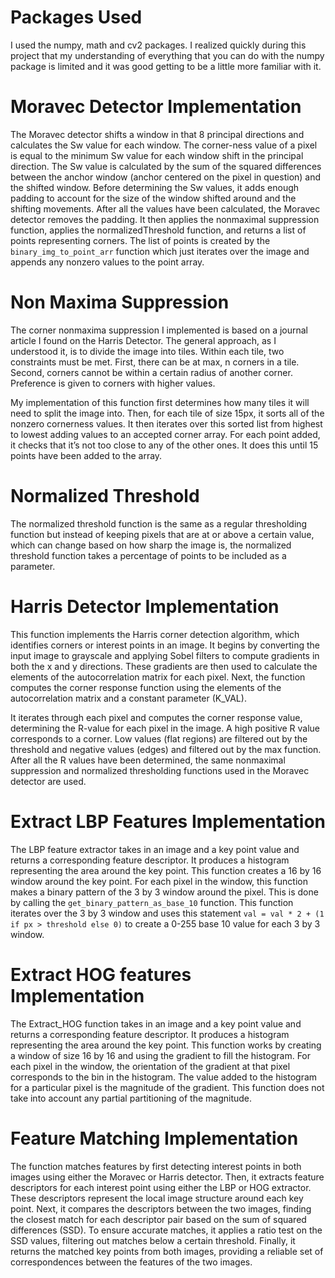 # Packages Used
I used the numpy, math and cv2 packages. I realized quickly during this project that my understanding of everything that you can do with the numpy package is limited and it was good getting to be a little more familiar with it.

# Moravec Detector Implementation
The Moravec detector shifts a window in that 8 principal directions and calculates the Sw value for each window. The corner-ness value of a pixel is equal to the minimum Sw value for each window shift in the principal direction. The Sw value is calculated by the sum of the squared differences between the anchor window (anchor centered on the pixel in question) and the shifted window. Before determining the Sw values, it adds enough padding to account for the size of the window shifted around and the shifting movements. After all the values have been calculated, the Moravec detector removes the padding. It then applies the nonmaximal suppression function, applies the normalizedThreshold function, and returns a list of points representing corners. The list of points is created by the `binary_img_to_point_arr` function which just iterates over the image and appends any nonzero values to the point array.

# Non Maxima Suppression
The corner nonmaxima suppression I implemented is based on a journal article I found on the Harris Detector. The general approach, as I understood it, is to divide the image into tiles. Within each tile, two constraints must be met. First, there can be at max, n corners in a tile. Second, corners cannot be within a certain radius of another corner. Preference is given to corners with higher values.

My implementation of this function first determines how many tiles it will need to split the image into. Then, for each tile of size 15px, it sorts all of the nonzero cornerness values. It then iterates over this sorted list from highest to lowest adding values to an accepted corner array. For each point added, it checks that it’s not too close to any of the other ones. It does this until 15 points have been added to the array.

# Normalized Threshold
The normalized threshold function is the same as a regular thresholding function but instead of keeping pixels that are at or above a certain value, which can change based on how sharp the image is, the normalized threshold function takes a percentage of points to be included as a parameter.

# Harris Detector Implementation
This function implements the Harris corner detection algorithm, which identifies corners or interest points in an image. It begins by converting the input image to grayscale and applying Sobel filters to compute gradients in both the x and y directions. These gradients are then used to calculate the elements of the autocorrelation matrix for each pixel. Next, the function computes the corner response function using the elements of the autocorrelation matrix and a constant parameter (K_VAL). 

It iterates through each pixel and computes the corner response value, determining the R-value for each pixel in the image. A high positive R value corresponds to a corner. Low values (flat regions) are filtered out by the threshold and negative values (edges) and filtered out by the max function. After all the R values have been determined, the same nonmaximal suppression and normalized thresholding functions used in the Moravec detector are used.

# Extract LBP Features Implementation
The LBP feature extractor takes in an image and a key point value and returns a corresponding feature descriptor. It produces a histogram representing the area around the key point. This function creates a 16 by 16 window around the key point. For each pixel in the window, this function makes a binary pattern of the 3 by 3 window around the pixel. This is done by calling the `get_binary_pattern_as_base_10` function. This function iterates over the 3 by 3 window and uses this statement `val = val * 2 + (1 if px > threshold else 0)` to create a 0-255 base 10 value for each 3 by 3 window.

# Extract HOG features Implementation
The Extract_HOG function takes in an image and a key point value and returns a corresponding feature descriptor. It produces a histogram representing the area around the key point. This function works by creating a window of size 16 by 16 and using the gradient to fill the histogram. For each pixel in the window, the orientation of the gradient at that pixel corresponds to the bin in the histogram. The value added to the histogram for a particular pixel is the magnitude of the gradient. This function does not take into account any partial partitioning of the magnitude.

# Feature Matching Implementation
The function matches features by first detecting interest points in both images using either the Moravec or Harris detector. Then, it extracts feature descriptors for each interest point using either the LBP or HOG extractor. These descriptors represent the local image structure around each key point. Next, it compares the descriptors between the two images, finding the closest match for each descriptor pair based on the sum of squared differences (SSD). To ensure accurate matches, it applies a ratio test on the SSD values, filtering out matches below a certain threshold. Finally, it returns the matched key points from both images, providing a reliable set of correspondences between the features of the two images.
